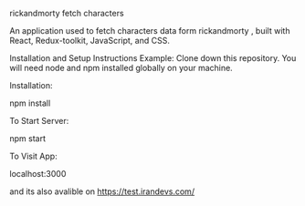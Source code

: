 rickandmorty fetch characters

An application used to fetch characters data form rickandmorty , built with React, Redux-toolkit, JavaScript, and CSS.

Installation and Setup Instructions
Example:
Clone down this repository. You will need node and npm installed globally on your machine.

Installation:

npm install

To Start Server:

npm start

To Visit App:

localhost:3000

and its also avalible on https://test.irandevs.com/
